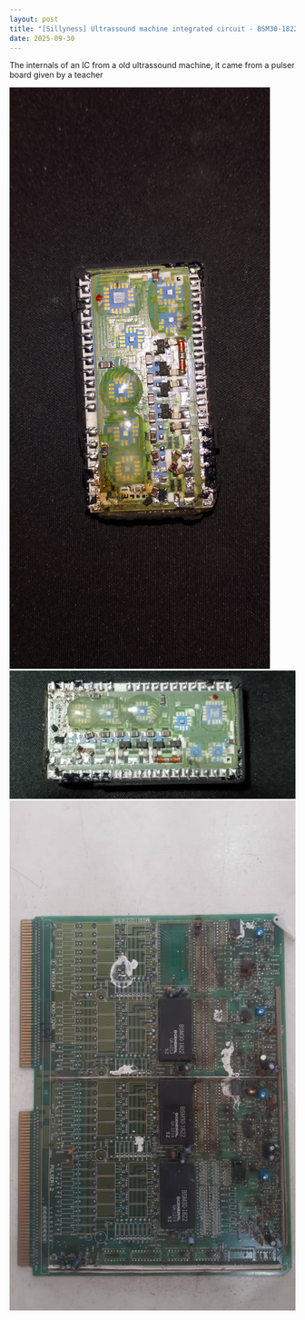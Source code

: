 ```yaml
---
layout: post
title: "[Sillyness] Ultrassound machine integrated circuit - BSM30-1822/GK-1213"
date: 2025-09-30
---
```


The internals of an IC from a old ultrassound machine, it came from a pulser board given by a teacher

![Image 1](/post-img/BSM30-1822-GK-1213-1.jpg)
![Image 2](/post-img/BSM30-1822-GK-1213-2.jpg)
![Full Board](/post-img/BSM30-1822-GK-1213-PulserBoard.jpg)